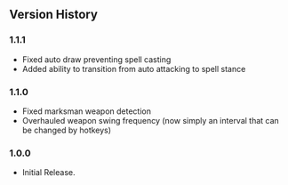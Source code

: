 ## Version History

### 1.1.1
* Fixed auto draw preventing spell casting
* Added ability to transition from auto attacking to spell stance

### 1.1.0
* Fixed marksman weapon detection
* Overhauled weapon swing frequency (now simply an interval that can be changed by hotkeys)

### 1.0.0
* Initial Release.
